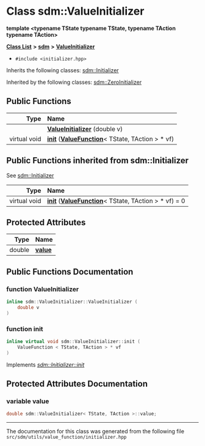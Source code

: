 
<NavBar active_item_id="2"/>

# Class sdm::ValueInitializer

**template &lt;typename TState typename TState, typename TAction typename TAction&gt;**


[**Class List**](annotated.md) **>** [**sdm**](namespacesdm.md) **>** [**ValueInitializer**](classsdm_1_1ValueInitializer.md)





* `#include <initializer.hpp>`



Inherits the following classes: [sdm::Initializer](classsdm_1_1Initializer.md)


Inherited by the following classes: [sdm::ZeroInitializer](classsdm_1_1ZeroInitializer.md)














## Public Functions

| Type | Name |
| ---: | :--- |
|   | [**ValueInitializer**](classsdm_1_1ValueInitializer.md#function-valueinitializer) (double v) <br> |
| virtual void | [**init**](classsdm_1_1ValueInitializer.md#function-init) ([**ValueFunction**](classsdm_1_1ValueFunction.md)&lt; TState, TAction &gt; \* vf) <br> |

## Public Functions inherited from sdm::Initializer

See [sdm::Initializer](classsdm_1_1Initializer.md)

| Type | Name |
| ---: | :--- |
| virtual void | [**init**](classsdm_1_1Initializer.md#function-init) ([**ValueFunction**](classsdm_1_1ValueFunction.md)&lt; TState, TAction &gt; \* vf) = 0<br> |







## Protected Attributes

| Type | Name |
| ---: | :--- |
|  double | [**value**](classsdm_1_1ValueInitializer.md#variable-value)  <br> |








## Public Functions Documentation


### function ValueInitializer 


```cpp
inline sdm::ValueInitializer::ValueInitializer (
    double v
) 
```



### function init 


```cpp
inline virtual void sdm::ValueInitializer::init (
    ValueFunction < TState, TAction > * vf
) 
```


Implements [*sdm::Initializer::init*](classsdm_1_1Initializer.md#function-init)

## Protected Attributes Documentation


### variable value 


```cpp
double sdm::ValueInitializer< TState, TAction >::value;
```



------------------------------
The documentation for this class was generated from the following file `src/sdm/utils/value_function/initializer.hpp`